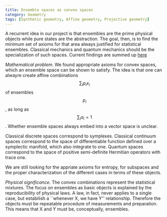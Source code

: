 ```yaml
---
title: Ensemble spaces as convex spaces
category: Geometry
tags: [Synthetic geometry, Affine geometry, Projective geometry]
---
```

A recurrent idea in our project is that ensembles are the prime physical objects
while pure states are the abstraction. The goal, then, is to find the minimum set of
axioms for that area always justified for statistical ensembles. Classical mechanics
and quantum mechanics should be the specialization of such spaces.
Current findings are summed up [here](https://latexonline.cc/compile?git=https%3A%2F%2Fgithub.com%2Fassumptionsofphysics%2Fassumptionsofphysics&target=Notes/2023-GeneralizedEnsembleSpaces/GeneralizedEnsembleSpaces.tex&command=pdflatex)

*Mathematical problem.* We found appropriate axioms for convex spaces,
which an ensemble space can be shown to satisfy. The idea is that one can
alwayre create affine combinations $$\sum_i p_i x_i$$  of ensembles $$p_i$$,
as long as $$\sum_i a_i = 1$$. Whether ensemble spaces always embed into
a vector space is unclear.

Classical discrete spaces correspond to symplexes. Classical continuum spaces
correspond to the space of differentiable function defined over a symplectic manifold,
which also integrate to one. Quantum spaces correspond to the space of positive
semi-definite Hermitian operators with trace one.

We are still looking for the appriate axioms for entropy, for subspaces and
the proper characterization of the different cases in terms of these objects.

*Physical significance.* The convex combinations represent the statistical
mixtures. The focus on ensembles as basic objects is explained by the
reproducibility of physical laws. A law, in fact, never applies to a single
case, but estabilish a ``whenever X, we have Y'' relationship. Therefore
the objects must be repeatable procedure of measurements and preparation.
This means that X and Y must be, conceptually, ensembles.

